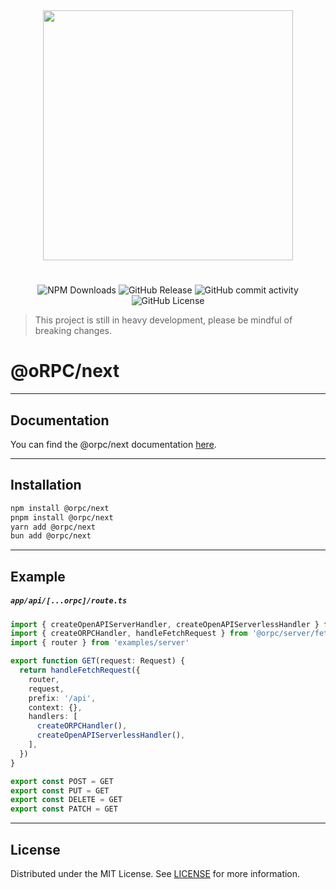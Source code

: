 <div align="center">
  <image align="center" src="https://i.ibb.co/rZw671M/New-Project-2.png" width=400 />
</div>

<h1></h1>

<div align="center">

![NPM Downloads](https://img.shields.io/npm/dm/%40orpc/server?logo=npm)
![GitHub Release](https://img.shields.io/github/v/release/unnoq/orpc?logo=github)
![GitHub commit activity](https://img.shields.io/github/commit-activity/m/unnoq/orpc?logo=git&logoColor=%23fff)
![GitHub License](https://img.shields.io/github/license/unnoq/orpc)

</div>

> This project is still in heavy development, please be mindful of breaking changes.

# @oRPC/next

---

## Documentation

You can find the @orpc/next documentation [here](https://orpc.unnoq.com/docs/server/integrations#nextjs).

---

## Installation

```bash
npm install @orpc/next
pnpm install @orpc/next
yarn add @orpc/next
bun add @orpc/next
```

---

## Example

##### `app/api/[...orpc]/route.ts`

```ts
import { createOpenAPIServerHandler, createOpenAPIServerlessHandler } from '@orpc/openapi/fetch'
import { createORPCHandler, handleFetchRequest } from '@orpc/server/fetch'
import { router } from 'examples/server'

export function GET(request: Request) {
  return handleFetchRequest({
    router,
    request,
    prefix: '/api',
    context: {},
    handlers: [
      createORPCHandler(),
      createOpenAPIServerlessHandler(),
    ],
  })
}

export const POST = GET
export const PUT = GET
export const DELETE = GET
export const PATCH = GET
```

---

## License

Distributed under the MIT License. See [LICENSE](LICENSE) for more information.

